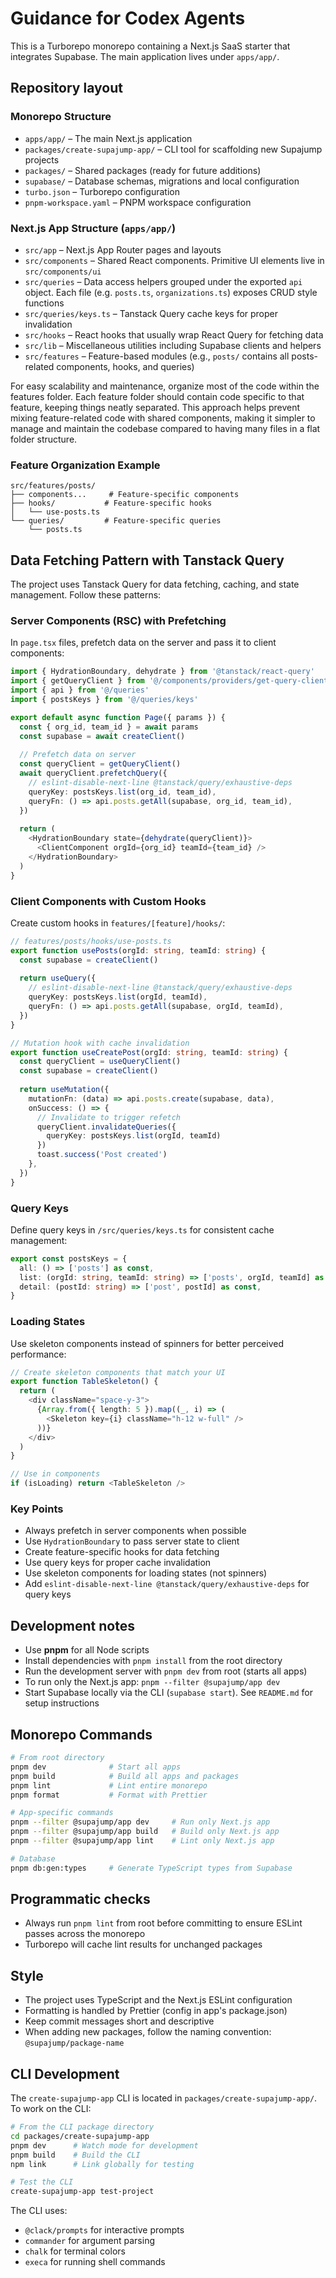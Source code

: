 # Guidance for Codex Agents

This is a Turborepo monorepo containing a Next.js SaaS starter that integrates Supabase. The main application lives under `apps/app/`.

## Repository layout

### Monorepo Structure
- `apps/app/` – The main Next.js application
- `packages/create-supajump-app/` – CLI tool for scaffolding new Supajump projects
- `packages/` – Shared packages (ready for future additions)
- `supabase/` – Database schemas, migrations and local configuration
- `turbo.json` – Turborepo configuration
- `pnpm-workspace.yaml` – PNPM workspace configuration

### Next.js App Structure (`apps/app/`)
- `src/app` – Next.js App Router pages and layouts
- `src/components` – Shared React components. Primitive UI elements live in `src/components/ui`
- `src/queries` – Data access helpers grouped under the exported `api` object. Each file (e.g. `posts.ts`, `organizations.ts`) exposes CRUD style functions
- `src/queries/keys.ts` – Tanstack Query cache keys for proper invalidation
- `src/hooks` – React hooks that usually wrap React Query for fetching data
- `src/lib` – Miscellaneous utilities including Supabase clients and helpers
- `src/features` – Feature-based modules (e.g., `posts/` contains all posts-related components, hooks, and queries)

For easy scalability and maintenance, organize most of the code within the features folder. Each feature folder should contain code specific to that feature, keeping things neatly separated. This approach helps prevent mixing feature-related code with shared components, making it simpler to manage and maintain the codebase compared to having many files in a flat folder structure.

### Feature Organization Example
```
src/features/posts/
├── components...     # Feature-specific components
├── hooks/           # Feature-specific hooks
│   └── use-posts.ts
└── queries/         # Feature-specific queries
    └── posts.ts
```

## Data Fetching Pattern with Tanstack Query

The project uses Tanstack Query for data fetching, caching, and state management. Follow these patterns:

### Server Components (RSC) with Prefetching
In `page.tsx` files, prefetch data on the server and pass it to client components:

```typescript
import { HydrationBoundary, dehydrate } from '@tanstack/react-query'
import { getQueryClient } from '@/components/providers/get-query-client'
import { api } from '@/queries'
import { postsKeys } from '@/queries/keys'

export default async function Page({ params }) {
  const { org_id, team_id } = await params
  const supabase = await createClient()
  
  // Prefetch data on server
  const queryClient = getQueryClient()
  await queryClient.prefetchQuery({
    // eslint-disable-next-line @tanstack/query/exhaustive-deps
    queryKey: postsKeys.list(org_id, team_id),
    queryFn: () => api.posts.getAll(supabase, org_id, team_id),
  })
  
  return (
    <HydrationBoundary state={dehydrate(queryClient)}>
      <ClientComponent orgId={org_id} teamId={team_id} />
    </HydrationBoundary>
  )
}
```

### Client Components with Custom Hooks
Create custom hooks in `features/[feature]/hooks/`:

```typescript
// features/posts/hooks/use-posts.ts
export function usePosts(orgId: string, teamId: string) {
  const supabase = createClient()
  
  return useQuery({
    // eslint-disable-next-line @tanstack/query/exhaustive-deps
    queryKey: postsKeys.list(orgId, teamId),
    queryFn: () => api.posts.getAll(supabase, orgId, teamId),
  })
}

// Mutation hook with cache invalidation
export function useCreatePost(orgId: string, teamId: string) {
  const queryClient = useQueryClient()
  const supabase = createClient()
  
  return useMutation({
    mutationFn: (data) => api.posts.create(supabase, data),
    onSuccess: () => {
      // Invalidate to trigger refetch
      queryClient.invalidateQueries({ 
        queryKey: postsKeys.list(orgId, teamId) 
      })
      toast.success('Post created')
    },
  })
}
```

### Query Keys
Define query keys in `/src/queries/keys.ts` for consistent cache management:

```typescript
export const postsKeys = {
  all: () => ['posts'] as const,
  list: (orgId: string, teamId: string) => ['posts', orgId, teamId] as const,
  detail: (postId: string) => ['post', postId] as const,
}
```

### Loading States
Use skeleton components instead of spinners for better perceived performance:

```typescript
// Create skeleton components that match your UI
export function TableSkeleton() {
  return (
    <div className="space-y-3">
      {Array.from({ length: 5 }).map((_, i) => (
        <Skeleton key={i} className="h-12 w-full" />
      ))}
    </div>
  )
}

// Use in components
if (isLoading) return <TableSkeleton />
```

### Key Points
- Always prefetch in server components when possible
- Use `HydrationBoundary` to pass server state to client
- Create feature-specific hooks for data fetching
- Use query keys for proper cache invalidation
- Use skeleton components for loading states (not spinners)
- Add `eslint-disable-next-line @tanstack/query/exhaustive-deps` for query keys


## Development notes
- Use **pnpm** for all Node scripts
- Install dependencies with `pnpm install` from the root directory
- Run the development server with `pnpm dev` from root (starts all apps)
- To run only the Next.js app: `pnpm --filter @supajump/app dev`
- Start Supabase locally via the CLI (`supabase start`). See `README.md` for setup instructions

## Monorepo Commands
```bash
# From root directory
pnpm dev              # Start all apps
pnpm build            # Build all apps and packages
pnpm lint             # Lint entire monorepo
pnpm format           # Format with Prettier

# App-specific commands
pnpm --filter @supajump/app dev     # Run only Next.js app
pnpm --filter @supajump/app build   # Build only Next.js app
pnpm --filter @supajump/app lint    # Lint only Next.js app

# Database
pnpm db:gen:types     # Generate TypeScript types from Supabase
```

## Programmatic checks
- Always run `pnpm lint` from root before committing to ensure ESLint passes across the monorepo
- Turborepo will cache lint results for unchanged packages

## Style
- The project uses TypeScript and the Next.js ESLint configuration
- Formatting is handled by Prettier (config in app's package.json)
- Keep commit messages short and descriptive
- When adding new packages, follow the naming convention: `@supajump/package-name`

## CLI Development

The `create-supajump-app` CLI is located in `packages/create-supajump-app/`. To work on the CLI:

```bash
# From the CLI package directory
cd packages/create-supajump-app
pnpm dev      # Watch mode for development
pnpm build    # Build the CLI
npm link      # Link globally for testing

# Test the CLI
create-supajump-app test-project
```

The CLI uses:
- `@clack/prompts` for interactive prompts
- `commander` for argument parsing
- `chalk` for terminal colors
- `execa` for running shell commands
